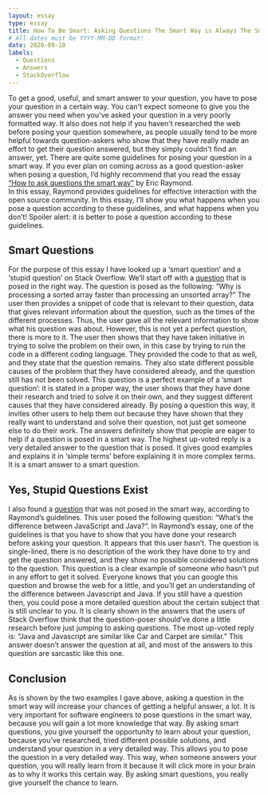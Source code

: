 ```yaml
---
layout: essay
type: essay
title: How To Be Smart: Asking Questions The Smart Way is Always The Smartest Option
# All dates must be YYYY-MM-DD format!
date: 2020-09-10
labels:
  - Questions
  - Answers
  - StackOverflow
---
```


To get a good, useful, and smart answer to your question, you have to pose your question in a certain way. You can't expect someone to give you the answer you need when you've asked your question in a very poorly formatted way. 
It also does not help if you haven't researched the web before posing your question somewhere, as people usually tend to be more helpful towards question-askers who show that they have really made an effort to get their question answered, but they simply couldn't find an answer, yet. 
There are quite some guidelines for posing your question in a smart way. If you ever plan on coming across as a good question-asker when posing a question, I’d highly recommend that you read the essay [“How to ask questions the smart way”](http://www.catb.org/esr/faqs/smart-questions.html) by Eric Raymond.  
In this essay, Raymond provides guidelines for effective interaction with the open source community. In this essay, I’ll show you what happens when you pose a question according to these guidelines, and what happens when you don’t! Spoiler alert: it is better to pose a question according to these guidelines.

## Smart Questions
For the purpose of this essay I have looked up a ‘smart question’ and a ‘stupid question’ on Stack Overflow. 
We’ll start off with a [question](https://stackoverflow.com/questions/11227809/why-is-processing-a-sorted-array-faster-than-processing-an-unsorted-array) that is posed in the right way. The question is posed as the following: “Why is processing a sorted array faster than processing an unsorted array?” 
The user then provides a snippet of code that is relevant to their question, data that gives relevant information about the question, such as the times of the different processes. 
Thus, the user gave all the relevant information to show what his question was about. However, this is not yet a perfect question, there is more to it. The user then shows that they have taken initiative in trying to solve the problem on their own, in this case by trying to run the code in a different coding language. 
They provided the code to that as well, and they state that the question remains. They also state different possible causes of the problem that they have considered already, and the question still has not been solved. 
This question is a perfect example of a ‘smart question’: it is stated in a proper way, the user shows that they have done their research and tried to solve it on their own, and they suggest different causes that they have considered already. 
By posing a question this way, it invites other users to help them out because they have shown that they really want to understand and solve their question, not just get someone else to do their work. 
The answers definitely show that people are eager to help if a question is posed in a smart way. The highest up-voted reply is a very detailed answer to the question that is posed. 
It gives good examples and explains it in ‘simple terms’ before explaining it in more complex terms. It is a smart answer to a smart question. 

## Yes, Stupid Questions Exist
I also found a [question](https://stackoverflow.com/questions/245062/whats-the-difference-between-javascript-and-java) that was not posed in the smart way, according to Raymond’s guidelines. This user posed the following question: “What’s the difference between JavaScript and Java?“. 
In Raymond’s essay, one of the guidelines is that you have to show that you have done your research before asking your question. It appears that this user hasn’t. 
The question is single-lined, there is no description of the work they have done to try and get the question answered, and they show no possible considered solutions to the question. 
This question is a clear example of someone who hasn’t put in any effort to get it solved. Everyone knows that you can google this question and browse the web for a little, and you’ll get an understanding of the difference between Javascript and Java. 
If you still have a question then, you could pose a more detailed question about the certain subject that is still unclear to you. It is clearly shown in the answers that the users of Stack Overflow think that the question-poser should’ve done a little research before just jumping to asking questions. 
The most up-voted reply is: “Java and Javascript are similar like Car and Carpet are similar.” This answer doesn’t answer the question at all, and most of the answers to this question are sarcastic like this one.

## Conclusion
As is shown by the two examples I gave above, asking a question in the smart way will increase your chances of getting a helpful answer, a lot. 
It is very important for software engineers to pose questions in the smart way, because you will gain a lot more knowledge that way. By asking smart questions, you give yourself the opportunity to learn about your question, because you’ve researched, tried different possible solutions, and understand your question in a very detailed way. 
This allows you to pose the question in a very detailed way. This way, when someone answers your question, you will really learn from it because it will click more in your brain as to why it works this certain way. By asking smart questions, you really give yourself the chance to learn. 
